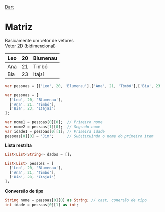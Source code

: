 [Dart](https://github.com/leofds/flutter-class/blob/master/dart/dart.md)

# Matriz

Basicamente um vetor de vetores\
Vetor 2D (bidimencional)

| Leo | 20 | Blumenau |
| --- | -- | -------- |
| Ana | 21 | Timbó |
| Bia | 23 | Itajaí |

```dart
var pessoas = [['Leo', 20, 'Blumenau'],['Ana', 21, 'Timbó'],['Bia', 23, 'Itajaí']];
```

```dart
var pessoas = [
  ['Leo', 20, 'Blumenau'],
  ['Ana', 21, 'Timbó'],
  ['Bia', 23, 'Itajaí']
];

var nome1 = pessoas[0][0]; 	// Primeiro nome
var nome2 = pessoas[1][0]; 	// Segundo nome
var idade1 = pessoas[0][1]; // Primeira idade
pessoas[0][0] = 'Jim';  	// Substituindo o nome do primeiro item
```

**Lista restrita**

```dart
List<List<String>> dados = [];

List<List> pessoas = [
  ['Leo', 20, 'Blumenau'],
  ['Ana', 21, 'Timbó'],
  ['Bia', 23, 'Itajaí']
];
```

**Conversão de tipo**

```dart
String nome = pessoas[0][0] as String; // cast, conersão de tipo
int idade = pessoas[0][1] as int;
```
